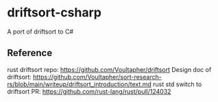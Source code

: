 # driftsort-csharp

A port of driftsort to C#

## Reference

rust driftsort repo: https://github.com/Voultapher/driftsort
Design doc of driftsort: https://github.com/Voultapher/sort-research-rs/blob/main/writeup/driftsort_introduction/text.md
rust std switch to driftsort PR: https://github.com/rust-lang/rust/pull/124032
